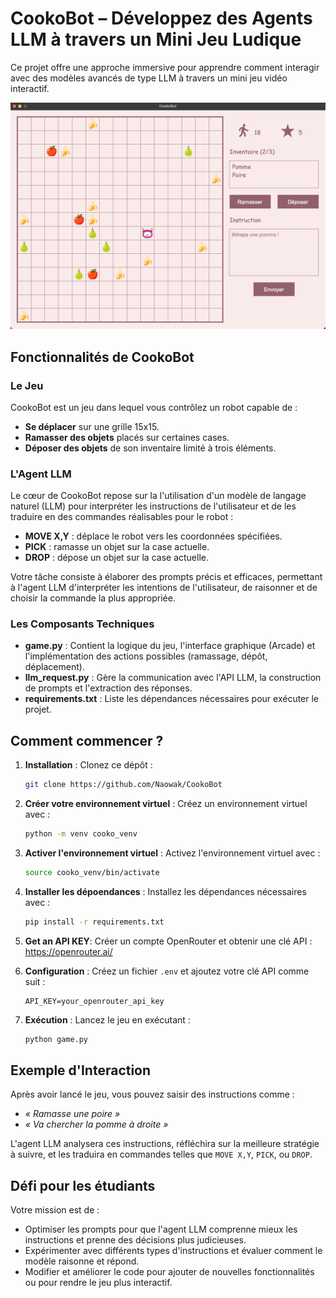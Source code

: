 # CookoBot – Développez des Agents LLM à travers un Mini Jeu Ludique

Ce projet offre une approche immersive pour apprendre comment interagir avec des modèles avancés de type LLM à travers un mini jeu vidéo interactif.

![CookoBot](./images/picture_readme.png)

## Fonctionnalités de CookoBot

### Le Jeu
CookoBot est un jeu dans lequel vous contrôlez un robot capable de :
- **Se déplacer** sur une grille 15x15.
- **Ramasser des objets** placés sur certaines cases.
- **Déposer des objets** de son inventaire limité à trois éléments.

### L'Agent LLM
Le cœur de CookoBot repose sur la l'utilisation d'un modèle de langage naturel (LLM) pour interpréter les instructions de l'utilisateur et de les traduire en des commandes réalisables pour le robot :
- **MOVE X,Y** : déplace le robot vers les coordonnées spécifiées.
- **PICK** : ramasse un objet sur la case actuelle.
- **DROP** : dépose un objet sur la case actuelle.

Votre tâche consiste à élaborer des prompts précis et efficaces, permettant à l'agent LLM d'interpréter les intentions de l'utilisateur, de raisonner et de choisir la commande la plus appropriée.

### Les Composants Techniques
- **game.py** : Contient la logique du jeu, l'interface graphique (Arcade) et l'implémentation des actions possibles (ramassage, dépôt, déplacement).
- **llm_request.py** : Gère la communication avec l'API LLM, la construction de prompts et l'extraction des réponses.
- **requirements.txt** : Liste les dépendances nécessaires pour exécuter le projet.

## Comment commencer ?

1. **Installation** : Clonez ce dépôt :
   ```bash
   git clone https://github.com/Naowak/CookoBot
   ```

2. **Créer votre environnement virtuel** : Créez un environnement virtuel avec :
   ```bash
   python -m venv cooko_venv
   ```

3. **Activer l'environnement virtuel** : Activez l'environnement virtuel avec :
   ```bash
   source cooko_venv/bin/activate
   ```

4. **Installer les dépoendances** : Installez les dépendances nécessaires avec :
   ```bash
   pip install -r requirements.txt
   ```

5. **Get an API KEY**: Créer un compte OpenRouter et obtenir une clé API : https://openrouter.ai/

6. **Configuration** : Créez un fichier `.env` et ajoutez votre clé API comme suit :
   ```env
   API_KEY=your_openrouter_api_key
   ```

7. **Exécution** : Lancez le jeu en exécutant :
   ```bash
   python game.py
   ```

## Exemple d'Interaction
Après avoir lancé le jeu, vous pouvez saisir des instructions comme :
- *« Ramasse une poire »*
- *« Va chercher la pomme à droite »*

L'agent LLM analysera ces instructions, réfléchira sur la meilleure stratégie à suivre, et les traduira en commandes telles que `MOVE X,Y`, `PICK`, ou `DROP`.

## Défi pour les étudiants

Votre mission est de :
- Optimiser les prompts pour que l'agent LLM comprenne mieux les instructions et prenne des décisions plus judicieuses.
- Expérimenter avec différents types d'instructions et évaluer comment le modèle raisonne et répond.
- Modifier et améliorer le code pour ajouter de nouvelles fonctionnalités ou pour rendre le jeu plus interactif.


